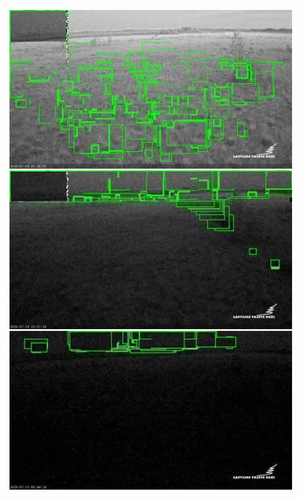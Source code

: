 ![20200714-221847-224852](in/20200714/20200714-221847-224852_0_.jpg)
![20200714-224857-231902](in/20200714/20200714-224857-231902_0_.jpg)
![20200714-231907-234912](in/20200714/20200714-231907-234912_0_.jpg)
